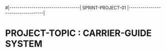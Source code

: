 #|-----------------------------------| SPRINT-PROJECT-01 |-----------------------------------|

#                         PROJECT-TOPIC : CARRIER-GUIDE SYSTEM

